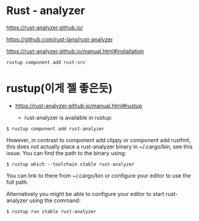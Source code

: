 # Rust - analyzer


https://rust-analyzer.github.io/

https://github.com/rust-lang/rust-analyzer

https://rust-analyzer.github.io/manual.html#installation

```
rustup component add rust-src
```

# rustup(이게 젤 좋은듯)

- https://rust-analyzer.github.io/manual.html#rustup

  - rust-analyzer is available in rustup:

```
$ rustup component add rust-analyzer
```

However, in contrast to component add clippy or component add rustfmt, this does not actually place a rust-analyzer binary in ~/.cargo/bin, see this issue. You can find the path to the binary using:

```
$ rustup which --toolchain stable rust-analyzer
```

You can link to there from ~/.cargo/bin or configure your editor to use the full path.

Alternatively you might be able to configure your editor to start rust-analyzer using the command:


```
$ rustup run stable rust-analyzer
```

